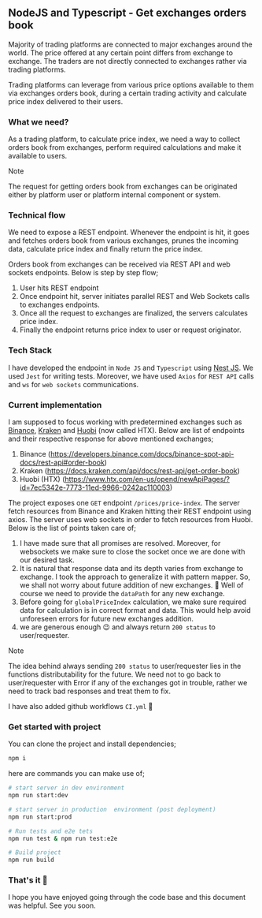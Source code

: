 ## NodeJS and Typescript - Get exchanges orders book

Majority of trading platforms are connected to major exchanges around the world. The price offered at any certain point differs from exchange to exchange. The traders are not directly connected to exchanges rather via trading platforms.

Trading platforms can leverage from various price options available to them via exchanges orders book, during a certain trading activity and calculate price index delivered to their users.

### What we need?

As a trading platform, to calculate price index, we need a way to collect orders book from exchanges, perform required calculations and make it available to users.

> [!Note]
> The request for getting orders book from exchanges can be originated either by platform user or platform internal component or system.

### Technical flow

We need to expose a REST endpoint. Whenever the endpoint is hit, it goes and fetches orders book from various exchanges, prunes the incoming data, calculate price index and finally return the price index.

Orders book from exchanges can be received via REST API and web sockets endpoints. Below is step by step flow;

1. User hits REST endpoint
2. Once endpoint hit, server initiates parallel REST and Web Sockets calls to exchanges endpoints.
3. Once all the request to exchanges are finalized, the servers calculates price index.
4. Finally the endpoint returns price index to user or request originator.

### Tech Stack

I have developed the endpoint in `Node JS` and `Typescript` using [Nest JS](https://nestjs.com/). We used `Jest` for writing tests. Moreover, we have used `Axios` for `REST API` calls and `ws` for `web sockets` communications.

### Current implementation

I am supposed to focus working with predetermined exchanges such as [Binance](https://www.binance.com/en), [Kraken](https://www.kraken.com/) and [Huobi](https://www.htx.com/) (now called HTX). Below are list of endpoints and their respective response for above mentioned exchanges;

1. Binance (https://developers.binance.com/docs/binance-spot-api-docs/rest-api#order-book)
2. Kraken (https://docs.kraken.com/api/docs/rest-api/get-order-book)
3. Huobi (HTX) (https://www.htx.com/en-us/opend/newApiPages/?id=7ec5342e-7773-11ed-9966-0242ac110003)

The project exposes one `GET` endpoint `/prices/price-index`. The server fetch resources from Binance and Kraken hitting their REST endpoint using axios. The server uses web sockets in order to fetch resources from Huobi. Below is the list of points taken care of;

1. I have made sure that all promises are resolved. Moreover, for websockets we make sure to close the socket once we are done with our desired task.
2. It is natural that response data and its depth varies from exchange to exchange. I took the approach to generalize it with pattern mapper. So, we shall not worry about future addition of new exchanges. 🙂 Well of course we need to provide the `dataPath` for any new exchange.
3. Before going for `globalPriceIndex` calculation, we make sure required data for calculation is in correct format and data. This would help avoid unforeseen errors for future new exchanges addition.
4. we are generous enough 😉 and always return `200 status` to user/requester.

> [!Note]
> The idea behind always sending `200 status` to user/requester lies in the functions distributability for the future. We need not to go back to user/requester with Error if any of the exchanges got in trouble, rather we need to track bad responses and treat them to fix.

I have also added github workflows `CI.yml` 🙂

### Get started with project

You can clone the project and install dependencies;

```bash
npm i
```

here are commands you can make use of;

```bash
# start server in dev environment
npm run start:dev

# start server in production  environment (post deployment)
npm run start:prod

# Run tests and e2e tets
npm run test & npm run test:e2e

# Build project
npm run build

```

### That's it 🚀
I hope you have enjoyed going through the code base and this document was helpful. See you soon. 
